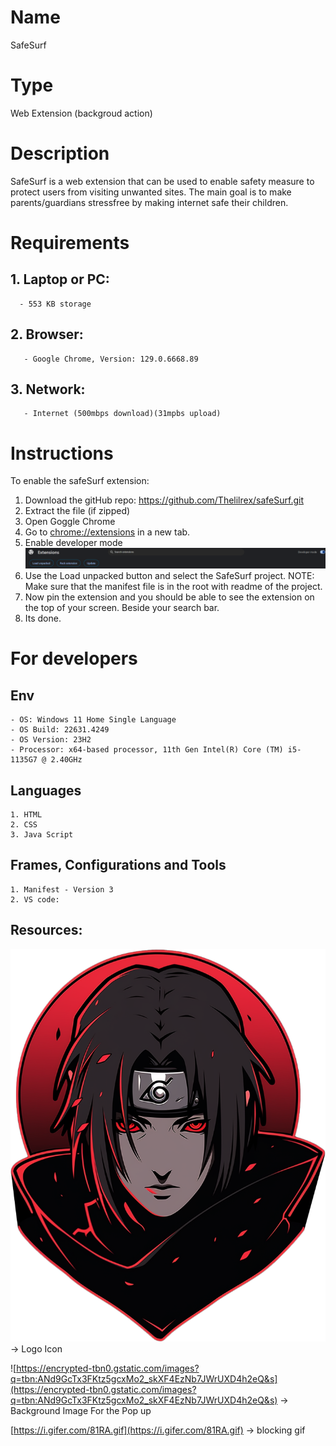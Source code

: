 # Name

SafeSurf

# Type

Web Extension (backgroud action)

# Description

SafeSurf is a web extension that can be used to enable safety measure to protect users from visiting unwanted sites.
The main goal is to make parents/guardians stressfree by making internet safe their children.

# Requirements

## 1. Laptop or PC:

      - 553 KB storage

## 2. Browser:

       - Google Chrome, Version: 129.0.6668.89

## 3. Network:

       - Internet (500mbps download)(31mpbs upload)

# Instructions

To enable the safeSurf extension:

1.  Download the gitHub repo: https://github.com/Thelilrex/safeSurf.git
2.  Extract the file (if zipped)
3.  Open Goggle Chrome
4.  Go to [chrome://extensions](chrome://extensions/) in a new tab.
5.  Enable developer mode
    ![alt text](<Screenshot 2024-10-02 110606.png>)
6.  Use the Load unpacked button and select the SafeSurf project. NOTE: Make sure that the manifest file is in the root with readme of the project.
7.  Now pin the extension and you should be able to see the extension on the top of your screen. Beside your search bar.
8.  Its done.

# For developers

## Env

    - OS: Windows 11 Home Single Language
    - OS Build: 22631.4249
    - OS Version: 23H2
    - Processor: x64-based processor, 11th Gen Intel(R) Core (TM) i5-1135G7 @ 2.40GHz

## Languages

    1. HTML
    2. CSS
    3. Java Script

## Frames, Configurations and Tools

    1. Manifest - Version 3
    2. VS code:

## Resources:

![alt text](image.png) -> Logo Icon

![https://encrypted-tbn0.gstatic.com/images?q=tbn:ANd9GcTx3FKtz5gcxMo2_skXF4EzNb7JWrUXD4h2eQ&s](https://encrypted-tbn0.gstatic.com/images?q=tbn:ANd9GcTx3FKtz5gcxMo2_skXF4EzNb7JWrUXD4h2eQ&s) -> Background Image For the Pop up

[https://i.gifer.com/81RA.gif](https://i.gifer.com/81RA.gif) -> blocking gif

